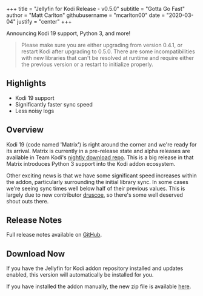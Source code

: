 +++
title = "Jellyfin for Kodi Release - v0.5.0"
subtitle = "Gotta Go Fast"
author = "Matt Carlton"
githubusername = "mcarlton00"
date = "2020-03-04"
justify = "center"
+++

Announcing Kodi 19 support, Python 3, and more!

<!--more-->

> Please make sure you are either upgrading from version 0.4.1, or restart Kodi after upgrading to 0.5.0.  There are some incompatibilities with new libraries that can't be resolved at runtime and require either the previous version or a restart to initialize properly.

## Highlights

 - Kodi 19 support
 - Significantly faster sync speed
 - Less noisy logs

## Overview

Kodi 19 (code named 'Matrix') is right around the corner and we're ready for its arrival.  Matrix is currently in a pre-release state and alpha releases are available in Team Kodi's [nightly download repo](https://mirrors.kodi.tv/nightlies/).  This is a big release in that Matrix introduces Python 3 support into the Kodi addon ecosystem.

Other exciting news is that we have some significant speed increases within the addon, particularly surrounding the initial library sync.  In some cases we're seeing sync times well below half of their previous values.  This is largely due to new contributor [druscoe](https://github.com/druscoe), so there's some well deserved shout outs there.

## Release Notes

Full release notes available on [GitHub](https://github.com/jellyfin/jellyfin-kodi/releases/tag/v0.5.0).

## Download Now

If you have the Jellyfin for Kodi addon repository installed and updates enabled, this version will automatically be installed for you.

If you have installed the addon manually, the new zip file is available [here](https://repo.jellyfin.org/releases/client/kodi/plugin.video.jellyfin/plugin.video.jellyfin-0.5.0.zip).
